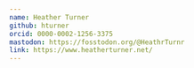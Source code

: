 ```yaml
---
name: Heather Turner
github: hturner
orcid: 0000-0002-1256-3375
mastodon: https://fosstodon.org/@HeathrTurnr
link: https://www.heatherturner.net/
---
```

